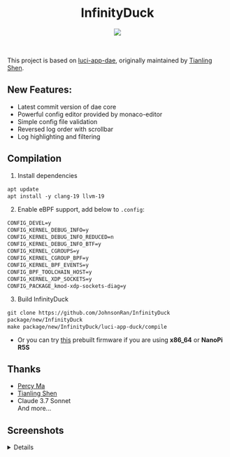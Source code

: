 <div align="center">

# InfinityDuck

</div>
<p align="center"><img src="img/duck.png" border="0" width="16%"></p><br>

This project is based on [luci-app-dae](https://github.com/immortalwrt/luci/tree/master/applications/luci-app-dae), originally maintained by [Tianling Shen](https://github.com/1715173329).

## New Features:
- Latest commit version of dae core
- Powerful config editor provided by monaco-editor
- Simple config file validation
- Reversed log order with scrollbar
- Log highlighting and filtering


## Compilation
1. Install dependencies
```
apt update
apt install -y clang-19 llvm-19
```
2. Enable eBPF support, add below to `.config`:
```
CONFIG_DEVEL=y
CONFIG_KERNEL_DEBUG_INFO=y
CONFIG_KERNEL_DEBUG_INFO_REDUCED=n
CONFIG_KERNEL_DEBUG_INFO_BTF=y
CONFIG_KERNEL_CGROUPS=y
CONFIG_KERNEL_CGROUP_BPF=y
CONFIG_KERNEL_BPF_EVENTS=y
CONFIG_BPF_TOOLCHAIN_HOST=y
CONFIG_KERNEL_XDP_SOCKETS=y
CONFIG_PACKAGE_kmod-xdp-sockets-diag=y
```
3. Build InfinityDuck
```
git clone https://github.com/JohnsonRan/InfinityDuck package/new/InfinityDuck
make package/new/InfinityDuck/luci-app-duck/compile
```
- Or you can try [this](https://github.com/JohnsonRan/opwrt_build_script/releases) prebuilt firmware if you are using **x86_64** or **NanoPi R5S**
## Thanks
- [Percy Ma](https://marketplace.visualstudio.com/items?itemName=kecrily.dae)
- [Tianling Shen](https://github.com/1715173329)
- Claude 3.7 Sonnet  
And more...

## Screenshots
<details>
 <p>
  <img src="img/ss1.png" alt="config">
  <img src="img/ss2.png" alt="log">
 </p>
</details>
